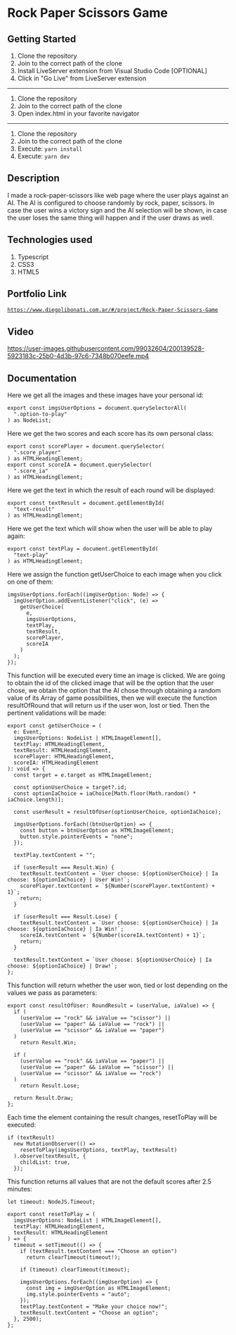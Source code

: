 # Rock Paper Scissors Game

## Getting Started

1. Clone the repository
2. Join to the correct path of the clone
3. Install LiveServer extension from Visual Studio Code [OPTIONAL]
4. Click in "Go Live" from LiveServer extension

---

1. Clone the repository
2. Join to the correct path of the clone
3. Open index.html in your favorite navigator

---

1. Clone the repository
2. Join to the correct path of the clone
3. Execute: `yarn install`
4. Execute: `yarn dev`

## Description

I made a rock-paper-scissors like web page where the user plays against an AI. The AI is configured to choose randomly by rock, paper, scissors. In case the user wins a victory sign and the AI selection will be shown, in case the user loses the same thing will happen and if the user draws as well.

## Technologies used

1. Typescript
2. CSS3
3. HTML5

## Portfolio Link

[`https://www.diegolibonati.com.ar/#/project/Rock-Paper-Scissors-Game`](https://www.diegolibonati.com.ar/#/project/Rock-Paper-Scissors-Game)

## Video

https://user-images.githubusercontent.com/99032604/200139528-5923183c-25b0-4d3b-97c6-7348b070eefe.mp4

## Documentation

Here we get all the images and these images have your personal id:

```
export const imgsUserOptions = document.querySelectorAll(
  ".option-to-play"
) as NodeList;
```

Here we get the two scores and each score has its own personal class:

```
export const scorePlayer = document.querySelector(
  ".score_player"
) as HTMLHeadingElement;
export const scoreIA = document.querySelector(
  ".score_ia"
) as HTMLHeadingElement;
```

Here we get the text in which the result of each round will be displayed:

```
export const textResult = document.getElementById(
  "text-result"
) as HTMLHeadingElement;
```

Here we get the text which will show when the user will be able to play again:

```
export const textPlay = document.getElementById(
  "text-play"
) as HTMLHeadingElement;
```

Here we assign the function getUserChoice to each image when you click on one of them:

```
imgsUserOptions.forEach((imgUserOption: Node) => {
  imgUserOption.addEventListener("click", (e) =>
    getUserChoice(
      e,
      imgsUserOptions,
      textPlay,
      textResult,
      scorePlayer,
      scoreIA
    )
  );
});
```

This function will be executed every time an image is clicked. We are going to obtain the id of the clicked image that will be the option that the user chose, we obtain the option that the AI chose through obtaining a random value of its Array of game possibilities, then we will execute the function resultOfRound that will return us if the user won, lost or tied. Then the pertinent validations will be made:

```
export const getUserChoice = (
  e: Event,
  imgsUserOptions: NodeList | HTMLImageElement[],
  textPlay: HTMLHeadingElement,
  textResult: HTMLHeadingElement,
  scorePlayer: HTMLHeadingElement,
  scoreIA: HTMLHeadingElement
): void => {
  const target = e.target as HTMLImageElement;

  const optionUserChoice = target?.id;
  const optionIaChoice = iaChoice[Math.floor(Math.random() * iaChoice.length)];

  const userResult = resultOfUser(optionUserChoice, optionIaChoice);

  imgsUserOptions.forEach((btnUserOption) => {
    const button = btnUserOption as HTMLImageElement;
    button.style.pointerEvents = "none";
  });

  textPlay.textContent = "";

  if (userResult === Result.Win) {
    textResult.textContent = `User choose: ${optionUserChoice} | Ia choose: ${optionIaChoice} | User Win!`;
    scorePlayer.textContent = `${Number(scorePlayer.textContent) + 1}`;
    return;
  }

  if (userResult === Result.Lose) {
    textResult.textContent = `User choose: ${optionUserChoice} | Ia choose: ${optionIaChoice} | Ia Win!`;
    scoreIA.textContent = `${Number(scoreIA.textContent) + 1}`;
    return;
  }

  textResult.textContent = `User choose: ${optionUserChoice} | Ia choose: ${optionIaChoice} | Draw!`;
};
```

This function will return whether the user won, tied or lost depending on the values we pass as parameters:

```
export const resultOfUser: RoundResult = (userValue, iaValue) => {
  if (
    (userValue == "rock" && iaValue == "scissor") ||
    (userValue == "paper" && iaValue == "rock") ||
    (userValue == "scissor" && iaValue == "paper")
  )
    return Result.Win;

  if (
    (userValue == "rock" && iaValue == "paper") ||
    (userValue == "paper" && iaValue == "scissor") ||
    (userValue == "scissor" && iaValue == "rock")
  )
    return Result.Lose;

  return Result.Draw;
};
```

Each time the element containing the result changes, resetToPlay will be executed:

```
if (textResult)
  new MutationObserver(() =>
    resetToPlay(imgsUserOptions, textPlay, textResult)
  ).observe(textResult, {
    childList: true,
  });
```

This function returns all values that are not the default scores after 2.5 minutes:

```
let timeout: NodeJS.Timeout;

export const resetToPlay = (
  imgsUserOptions: NodeList | HTMLImageElement[],
  textPlay: HTMLHeadingElement,
  textResult: HTMLHeadingElement
) => {
  timeout = setTimeout(() => {
    if (textResult.textContent === "Choose an option")
      return clearTimeout(timeout!);

    if (timeout) clearTimeout(timeout);

    imgsUserOptions.forEach((imgUserOption) => {
      const img = imgUserOption as HTMLImageElement;
      img.style.pointerEvents = "auto";
    });
    textPlay.textContent = "Make your choice now!";
    textResult.textContent = "Choose an option";
  }, 2500);
};
```
